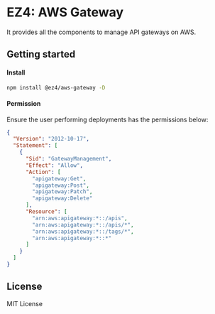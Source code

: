 # EZ4: AWS Gateway

It provides all the components to manage API gateways on AWS.

## Getting started

#### Install

```sh
npm install @ez4/aws-gateway -D
```

#### Permission

Ensure the user performing deployments has the permissions below:

```json
{
  "Version": "2012-10-17",
  "Statement": [
    {
      "Sid": "GatewayManagement",
      "Effect": "Allow",
      "Action": [
        "apigateway:Get",
        "apigateway:Post",
        "apigateway:Patch",
        "apigateway:Delete"
      ],
      "Resource": [
        "arn:aws:apigateway:*::/apis",
        "arn:aws:apigateway:*::/apis/*",
        "arn:aws:apigateway:*::/tags/*",
        "arn:aws:apigateway:*::*"
      ]
    }
  ]
}
```

## License

MIT License
